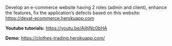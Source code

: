 Develop an e-commerce website having 2 roles (admin and client), enhance the features, fix the application’s defects based on this website:
https://devat-ecommerce.herokuapp.com

**Youtube tutorials:** https://youtu.be/AjItjNc0bHA

**Demo:** https://clothes-trading.herokuapp.com/
